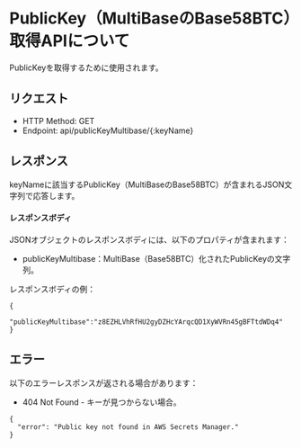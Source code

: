 

# PublicKey（MultiBaseのBase58BTC）取得APIについて

PublicKeyを取得するために使用されます。

## リクエスト

- HTTP Method: GET
- Endpoint: api/publicKeyMultibase/{:keyName}

## レスポンス
keyNameに該当するPublicKey（MultiBaseのBase58BTC）が含まれるJSON文字列で応答します。

#### レスポンスボディ
JSONオブジェクトのレスポンスボディには、以下のプロパティが含まれます：

- publicKeyMultibase：MultiBase（Base58BTC）化されたPublicKeyの文字列。

レスポンスボディの例：

```
{
   "publicKeyMultibase":"z8EZHLVhRfHU2gyDZHcYArqcQD1XyWVRn45gBFTtdWDq4"
}
```

## エラー

以下のエラーレスポンスが返される場合があります：

- 404 Not Found - キーが見つからない場合。
```
{
  "error": "Public key not found in AWS Secrets Manager."
}
```

